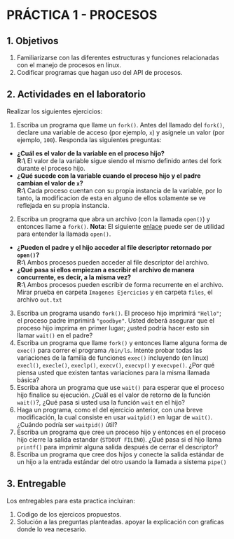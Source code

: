 # PRÁCTICA 1 - PROCESOS #

## 1. Objetivos ##
1. Familiarizarse con las diferentes estructuras y funciones relacionadas con el manejo de procesos en linux.
2. Codificar programas que hagan uso del API de procesos.

## 2. Actividades en el laboratorio ##

Realizar los siguientes ejercicios:

1. Escriba un programa que llame un ```fork()```. Antes del llamado del ```fork()```, declare una variable de acceso (por ejemplo, ```x```) y asígnele un valor (por ejemplo, ```100```). Responda las siguientes preguntas:
  * **¿Cuál es el valor de la variable en el proceso hijo?**\
  **R:\\** El valor de la variable sigue siendo el mismo definido antes del fork durante el proceso hijo.
  * **¿Qué sucede con la variable cuando el proceso hijo y el padre cambian el valor de ```x```?**\
  **R:\\** Cada proceso cuentan con su propia instancia de la variable, por lo tanto, la modificacion de esta en alguno de ellos solamente se ve reflejada en su propia instancia.
2. Escriba un programa que abra un archivo (con la llamada ```open()```) y entonces llame a ```fork()```. **Nota**: El siguiente [enlace](https://www.geeksforgeeks.org/input-output-system-calls-c-create-open-close-read-write/) puede ser de utilidad para entender la llamada ```open()```.
  * **¿Pueden el padre y el hijo acceder al file descriptor retornado por ```open()```?** \
  **R:\\** Ambos procesos pueden acceder al file descriptor del archivo.
  * **¿Qué pasa si ellos empiezan a escribir el archivo de manera concurrente, es decir, a la misma vez?** \
  **R:\\** Ambos procesos pueden escribir de forma recurrente en el archivo. Mirar prueba en carpeta ```Imagenes Ejercicios``` y en carpeta ```files```, el archivo ```out.txt```
3. Escriba un programa usando ```fork()```. El proceso hijo imprimirá ```"Hello"```; el proceso padre imprimirá ```"goodbye"```. Usted deberá asegurar que el proceso hijo imprima en primer lugar; ¿usted podría hacer esto sin llamar ```wait()``` en el padre? 
4. Escriba un programa que llame ```fork()``` y entonces llame alguna forma de ```exec()``` para correr el programa ```/bin/ls```. Intente probar todas las variaciones de la familia de funciones ```exec()``` incluyendo (en linux) ```execl()```, ```execle()```, ```execlp()```, ```execv()```, ```execvp()``` y ```execvpe()```. ¿Por qué piensa usted que existen tantas variaciones para la misma llamada básica?
5. Escriba ahora un programa que use ```wait()``` para esperar que el proceso hijo finalice su ejecución. ¿Cuál es el valor de retorno de la función ```wait()```?, ¿Qué pasa si usted usa la función ```wait``` en el hijo?
6. Haga un programa, como el del ejercicio anterior, con una breve modificación, la cual consiste en usar ```waitpid()``` en lugar de ```wait()```. ¿Cuándo podría ser ```waitpid()``` útil?
7. Escriba un programa que cree un proceso hijo y entonces en el proceso hijo cierre la salida estandar (```STDOUT FILENO```). ¿Qué pasa si el hijo llama ```printf()``` para imprimir alguna salida después de cerrar el descriptor?
8. Escriba un programa que cree dos hijos y conecte la salida estándar de un hijo a la entrada estándar del otro usando la llamada a sistema ```pipe()```

## 3. Entregable ##

Los entregables para esta practica incluiran:
1. Codigo de los ejercicos propuestos.
2. Solución a las preguntas planteadas. apoyar la explicación con graficas donde lo vea necesario.
